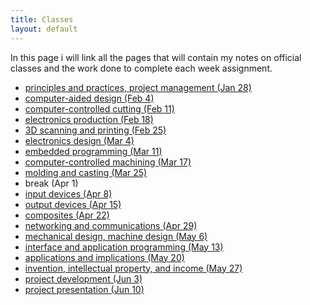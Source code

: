 ```yaml
---
title: Classes
layout: default
---
```


In this page i will link all the pages that will contain my notes on official classes and the work done to complete each week assignment.




* [principles and practices, project management (Jan 28)](./trimester01/principles.html)
* [computer-aided design (Feb 4)](./trimester01/cad.html)
* [computer-controlled cutting (Feb 11)](./trimester01)
* [electronics production (Feb 18)](./trimester01)
* [3D scanning and printing (Feb 25)](./trimester01)
* [electronics design (Mar 4)](./trimester01)
* [embedded programming (Mar 11)](./trimester01)
* [computer-controlled machining (Mar 17)](./trimester01)
* [molding and casting (Mar 25)](./trimester01)
* break (Apr 1)
* [input devices (Apr 8)](./trimester02)
* [output devices (Apr 15)](./trimester02)
* [composites (Apr 22)](./trimester02)
* [networking and communications (Apr 29)](./trimester02)
* [mechanical design, machine design (May 6)](./trimester02)
* [interface and application programming (May 13)](./trimester02)
* [applications and implications (May 20)](./trimester02)
* [invention, intellectual property, and income (May 27)](./trimester02)
* [project development (Jun 3)](./trimester02)
* [project presentation (Jun 10)](./trimester02)


 